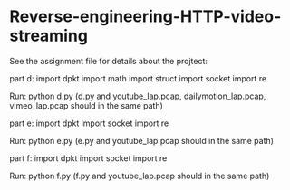 # Reverse-engineering-HTTP-video-streaming
See the assignment file for details about the projtect: 

part d:
import dpkt
import math
import struct
import socket
import re

Run: python d.py (d.py and youtube_lap.pcap, dailymotion_lap.pcap, vimeo_lap.pcap should in the same path)

part e: 
import dpkt
import socket
import re

Run: python e.py (e.py and youtube_lap.pcap should in the same path)

part f:
import dpkt
import socket
import re

Run: python f.py (f.py and youtube_lap.pcap should in the same path)
